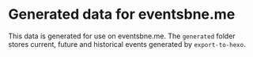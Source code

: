 Generated data for eventsbne.me
===============================
This data is generated for use on eventsbne.me. The `generated` folder stores
current, future and historical events generated by `export-to-hexo`.
